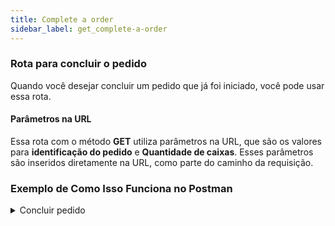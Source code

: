 ```yaml
---
title: Complete a order
sidebar_label: get_complete-a-order
---
```

### Rota para concluir o pedido

Quando você desejar concluir um pedido que já foi iniciado, você pode usar essa rota.

#### Parâmetros na URL

Essa rota com o método **GET** utiliza parâmetros na URL, que são os valores para **identificação do pedido** e **Quantidade de caixas**. Esses parâmetros são inseridos diretamente na URL, como parte do caminho da requisição.

### Exemplo de Como Isso Funciona no Postman

<details>
<summary>Concluir pedido</summary>

- Você precisa passar os valores **identificação do pedido** e **Quantidade de caixas** na URL.

```javascript
http://seu-servidor/api/complete-a-order/123/10
```

- **123** é o identificação do pedido.
- **10** é a Quantidade de caixas.

#### Autenticação

- O método exige um **token ( gerado com a requisição login )**, então você precisa incluir o token no **headers** da requisição para que ela seja aceita pelo servidor.

#### Corpo da Requisição (Body)

- Como você está usando um método GET com parâmetros na URL, não é necessário enviar nada no corpo (Body) da requisição. Tudo que o método precisa está sendo passado diretamente na URL.

#### Enviar a Requisição:

- Clique em Send e você verá a resposta do servidor.

![Postman](@site/static/img/dispatch-complete-a-order.png)

:::warning
Lembre-se! Você está manipulando uma requisição de um usuário. Insira o **token único** dele no **Headers**.
:::
| Key | Value |
|----------|----------|
| Authorization  | Bearer **token único** |

</details>